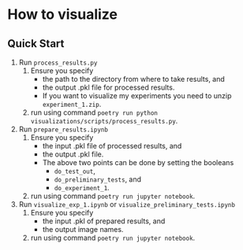 # How to visualize
## Quick Start
1. Run `process_results.py`
    1. Ensure you specify
        * the path to the directory from where to take results, and
        * the output .pkl file for processed results.
        * If you want to visualize my experiments you need to unzip `experiment_1.zip`.
    2. run using command `poetry run python visualizations/scripts/process_results.py`.
2. Run `prepare_results.ipynb`
    1. Ensure you specify
        * the input .pkl file of processed results, and
        * the output .pkl file.
        * The above two points can be done by setting the booleans
            * `do_test_out`,
            * `do_preliminary_tests`, and 
            * `do_experiment_1`.
    2. run using command `poetry run jupyter notebook`.
3. Run `visualize_exp_1.ipynb` or `visualize_preliminary_tests.ipynb`
    1. Ensure you specify
        * the input .pkl of prepared results, and
        * the output image names.
    2. run using command `poetry run jupyter notebook`.